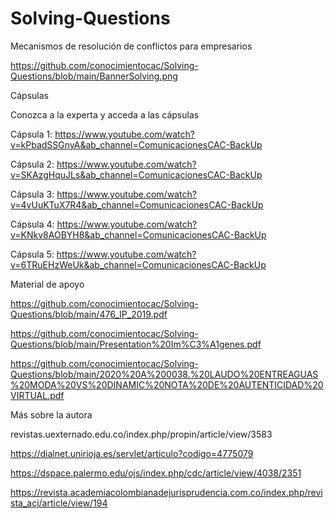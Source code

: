 # Solving-Questions
Mecanismos de resolución de conflictos para empresarios

https://github.com/conocimientocac/Solving-Questions/blob/main/BannerSolving.png


Cápsulas

Conozca a la experta y acceda a las cápsulas

Cápsula 1: https://www.youtube.com/watch?v=kPbadSSGnyA&ab_channel=ComunicacionesCAC-BackUp 

Cápsula 2: https://www.youtube.com/watch?v=SKAzgHquJLs&ab_channel=ComunicacionesCAC-BackUp

Cápsula 3: https://www.youtube.com/watch?v=4vUuKTuX7R4&ab_channel=ComunicacionesCAC-BackUp 

Cápsula 4: https://www.youtube.com/watch?v=KNkv8AOBYH8&ab_channel=ComunicacionesCAC-BackUp 

Cápsula 5: https://www.youtube.com/watch?v=6TRuEHzWeUk&ab_channel=ComunicacionesCAC-BackUp


Material de apoyo

https://github.com/conocimientocac/Solving-Questions/blob/main/476_IP_2019.pdf

https://github.com/conocimientocac/Solving-Questions/blob/main/Presentation%20Im%C3%A1genes.pdf

https://github.com/conocimientocac/Solving-Questions/blob/main/2020%20A%200038.%20LAUDO%20ENTREAGUAS%20MODA%20VS%20DINAMIC%20NOTA%20DE%20AUTENTICIDAD%20VIRTUAL.pdf


Más sobre la autora

revistas.uexternado.edu.co/index.php/propin/article/view/3583

https://dialnet.unirioja.es/servlet/articulo?codigo=4775079

https://dspace.palermo.edu/ojs/index.php/cdc/article/view/4038/2351

https://revista.academiacolombianadejurisprudencia.com.co/index.php/revista_acj/article/view/194
